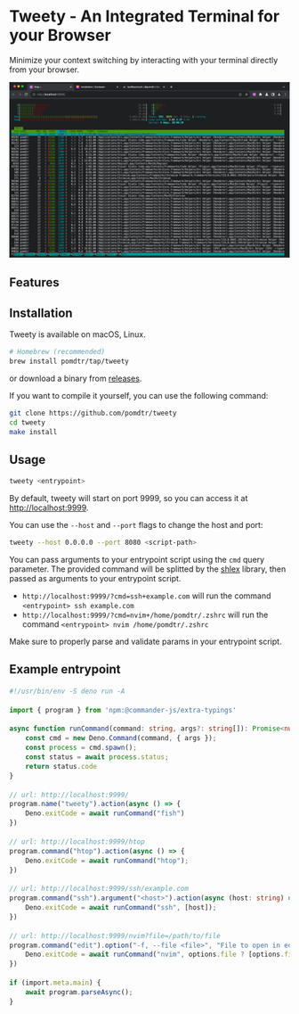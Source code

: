 # Tweety - An Integrated Terminal for your Browser

Minimize your context switching by interacting with your terminal directly from your browser.

![tweety running from the browser](./static/tabs.png)

## Features

## Installation

Tweety is available on macOS, Linux.

```sh
# Homebrew (recommended)
brew install pomdtr/tap/tweety
```

or download a binary from [releases](https://github.com/pomdtr/tweety/releases).

If you want to compile it yourself, you can use the following command:

```sh
git clone https://github.com/pomdtr/tweety
cd tweety
make install
```

## Usage

```sh
tweety <entrypoint>
```

By default, tweety will start on port 9999, so you can access it at <http://localhost:9999>.

You can use the `--host` and `--port` flags to change the host and port:

```sh
tweety --host 0.0.0.0 --port 8080 <script-path>
```

You can pass arguments to your entrypoint script using the `cmd` query parameter. The provided command will be splitted by the [shlex](https://pkg.go.dev/github.com/google/shlex) library, then passed as arguments to your entrypoint script.

- `http://localhost:9999/?cmd=ssh+example.com` will run the command `<entrypoint> ssh example.com`
- `http://localhost:9999/?cmd=nvim+/home/pomdtr/.zshrc` will run the command `<entrypoint> nvim /home/pomdtr/.zshrc`

Make sure to properly parse and validate params in your entrypoint script.

## Example entrypoint

```ts
#!/usr/bin/env -S deno run -A

import { program } from 'npm:@commander-js/extra-typings'

async function runCommand(command: string, args?: string[]): Promise<number> {
    const cmd = new Deno.Command(command, { args });
    const process = cmd.spawn();
    const status = await process.status;
    return status.code
}

// url: http://localhost:9999/
program.name("tweety").action(async () => {
    Deno.exitCode = await runCommand("fish")
})

// url: http://localhost:9999/htop
program.command("htop").action(async () => {
    Deno.exitCode = await runCommand("htop");
})

// url: http://localhost:9999/ssh/example.com
program.command("ssh").argument("<host>").action(async (host: string) => {
    Deno.exitCode = await runCommand("ssh", [host]);
})

// url: http://localhost:9999/nvim?file=/path/to/file
program.command("edit").option("-f, --file <file>", "File to open in editor").action(async (options) => {
    Deno.exitCode = await runCommand("nvim", options.file ? [options.file] : []);
})

if (import.meta.main) {
    await program.parseAsync();
}
```
